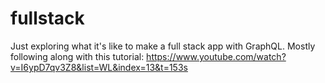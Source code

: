 # fullstack

Just exploring what it's like to make a full stack app with GraphQL.
Mostly following along with this tutorial: https://www.youtube.com/watch?v=I6ypD7qv3Z8&list=WL&index=13&t=153s
